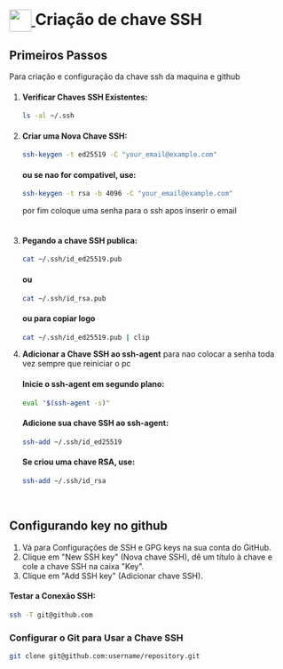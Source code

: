 <h1>
    <a href="https://www.dio.me/">
     <img align="center" width="40px" src="https://hermes.digitalinnovation.one/assets/diome/logo-minimized.png">
    </a>
    <span> Criação de chave SSH</span>
</h1>

## Primeiros Passos

Para criação e configuração da chave ssh da maquina e github

1. #### Verificar Chaves SSH Existentes:
    ```bash
    ls -al ~/.ssh
    ```
1. #### Criar uma Nova Chave SSH:
    ```bash
    ssh-keygen -t ed25519 -C "your_email@example.com"
    ```
    #### ou se nao for compativel, use:
    ```bash
    ssh-keygen -t rsa -b 4096 -C "your_email@example.com"
    ```
    por fim coloque uma senha para o ssh apos inserir o email
    <br><br>

1. #### Pegando a chave SSH publica:
    ```bash
    cat ~/.ssh/id_ed25519.pub
    ```
    #### ou
    ```bash
    cat ~/.ssh/id_rsa.pub
    ```
    #### ou para copiar logo
    ```bash
    cat ~/.ssh/id_ed25519.pub | clip
    ```
  
1. **Adicionar a Chave SSH ao ssh-agent** para nao colocar a senha toda vez sempre que reiniciar o pc
    #### Inicie o ssh-agent em segundo plano:
    ```bash
    eval "$(ssh-agent -s)"
    ```
    #### Adicione sua chave SSH ao ssh-agent:
    ```bash
    ssh-add ~/.ssh/id_ed25519
    ```
    #### Se criou uma chave RSA, use:
    ```bash
    ssh-add ~/.ssh/id_rsa
    ```       
    <br>
## Configurando key no github
1. Vá para Configurações de SSH e GPG keys na sua conta do GitHub.
2. Clique em "New SSH key" (Nova chave SSH), dê um título à chave e cole a chave SSH na caixa "Key".
3. Clique em "Add SSH key" (Adicionar chave SSH).
        

#### Testar a Conexão SSH:
```bash
ssh -T git@github.com
```
### Configurar o Git para Usar a Chave SSH
```bash
git clone git@github.com:username/repository.git
```




    
    
